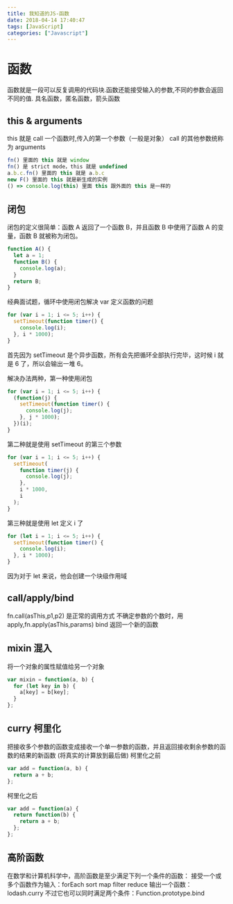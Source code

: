 ```yaml
---
title: 我知道的JS-函数
date: 2018-04-14 17:40:47
tags: [JavaScript]
categories: ["Javascript"]
---
```


# 函数

函数就是一段可以反复调用的代码块.函数还能接受输入的参数,不同的参数会返回不同的值.
具名函数，匿名函数，箭头函数

## this & arguments

this 就是 call 一个函数时,传入的第一个参数（一般是对象）
call 的其他参数统称为 arguments

```javascript
fn() 里面的 this 就是 window
fn() 是 strict mode，this 就是 undefined
a.b.c.fn() 里面的 this 就是 a.b.c
new F() 里面的 this 就是新生成的实例
() => console.log(this) 里面 this 跟外面的 this 是一样的
```

<!-- more -->

## 闭包

闭包的定义很简单：函数 A 返回了一个函数 B，并且函数 B 中使用了函数 A 的变量，函数 B 就被称为闭包。

```javascript
function A() {
  let a = 1;
  function B() {
    console.log(a);
  }
  return B;
}
```

经典面试题，循环中使用闭包解决 var 定义函数的问题

```javascript
for (var i = 1; i <= 5; i++) {
  setTimeout(function timer() {
    console.log(i);
  }, i * 1000);
}
```

首先因为 setTimeout 是个异步函数，所有会先把循环全部执行完毕，这时候 i 就是 6 了，所以会输出一堆 6。

解决办法两种，第一种使用闭包

```javascript
for (var i = 1; i <= 5; i++) {
  (function(j) {
    setTimeout(function timer() {
      console.log(j);
    }, j * 1000);
  })(i);
}
```

第二种就是使用 setTimeout 的第三个参数

```javascript
for (var i = 1; i <= 5; i++) {
  setTimeout(
    function timer(j) {
      console.log(j);
    },
    i * 1000,
    i
  );
}
```

第三种就是使用 let 定义 i 了

```javascript
for (let i = 1; i <= 5; i++) {
  setTimeout(function timer() {
    console.log(i);
  }, i * 1000);
}
```

因为对于 let 来说，他会创建一个块级作用域

## call/apply/bind

fn.call(asThis,p1,p2) 是正常的调用方式
不确定参数的个数时，用 apply,fn.apply(asThis,params)
bind 返回一个新的函数

## mixin 混入

将一个对象的属性赋值给另一个对象

```javascript
var mixin = function(a, b) {
  for (let key in b) {
    a[key] = b[key];
  }
};
```

## curry 柯里化

把接收多个参数的函数变成接收一个单一参数的函数，并且返回接收剩余参数的函数的结果的新函数
(将真实的计算放到最后做)
柯里化之前

```javascript
var add = function(a, b) {
  return a + b;
};
```

柯里化之后

```javascript
var add = function(a) {
  return function(b) {
    return a + b;
  };
};
```

## 高阶函数

在数学和计算机科学中，高阶函数是至少满足下列一个条件的函数：
接受一个或多个函数作为输入：forEach sort map filter reduce
输出一个函数：lodash.curry
不过它也可以同时满足两个条件：Function.prototype.bind